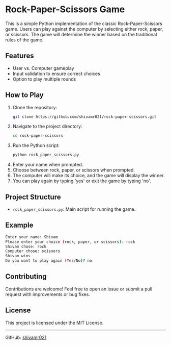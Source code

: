 # Rock-Paper-Scissors Game

This is a simple Python implementation of the classic Rock-Paper-Scissors game. Users can play against the computer by selecting either rock, paper, or scissors. The game will determine the winner based on the traditional rules of the game.

## Features
- User vs. Computer gameplay
- Input validation to ensure correct choices
- Option to play multiple rounds

## How to Play
1. Clone the repository:
   ```bash
   git clone https://github.com/shivamr021/rock-paper-scissors.git
   ```
2. Navigate to the project directory:
   ```bash
   cd rock-paper-scissors
   ```
3. Run the Python script:
   ```bash
   python rock_paper_scissors.py
   ```
4. Enter your name when prompted.
5. Choose between rock, paper, or scissors when prompted.
6. The computer will make its choice, and the game will display the winner.
7. You can play again by typing 'yes' or exit the game by typing 'no'.

## Project Structure
- `rock_paper_scissors.py`: Main script for running the game.

## Example
```bash
Enter your name: Shivam
Please enter your choice (rock, paper, or scissors): rock
Shivam chose: rock
Computer chose: scissors
Shivam wins
Do you want to play again (Yes/No)? no
```

## Contributing
Contributions are welcome! Feel free to open an issue or submit a pull request with improvements or bug fixes.

## License
This project is licensed under the MIT License.

---

GitHub: [shivamr021](https://github.com/shivamr021)
